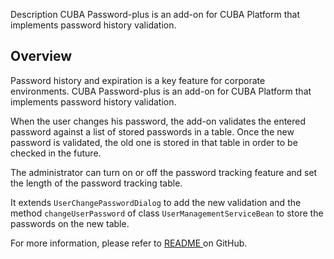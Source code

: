 Description
CUBA Password-plus is an add-on for CUBA Platform that implements password history
validation.

## Overview

Password history and expiration is a key feature for corporate environments. CUBA Password-plus is an add-on for CUBA Platform that implements password history validation.

When the user changes his password, the add-on validates the entered password against a list of stored passwords in a table. Once the new password is validated, the old one is stored in that table in order to be checked in the future.

The administrator can turn on or off the password tracking feature and set the length of the password tracking table.

It extends `UserChangePasswordDialog` to add the new validation and the method `changeUserPassword` of class `UserManagementServiceBean` to store the passwords on the new table.

For more information, please refer to [README ](https://github.com/pakuda/pswdplus/blob/master/README.md) on GitHub.